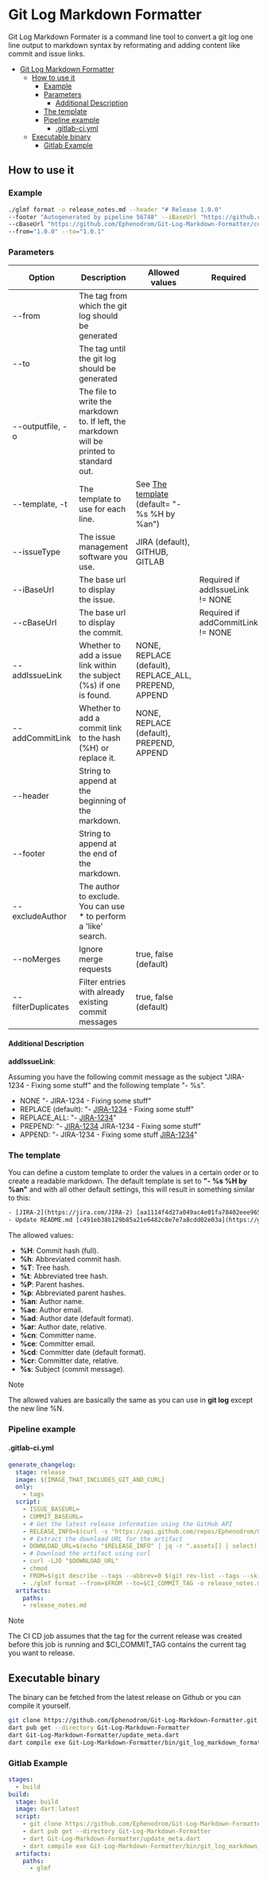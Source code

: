 # Git Log Markdown Formatter

Git Log Markdown Formater is a command line tool to convert a git log one line output to markdown syntax by reformating and adding content like commit and issue links.

- [Git Log Markdown Formatter](#git-log-markdown-formatter)
  - [How to use it](#how-to-use-it)
    - [Example](#example)
    - [Parameters](#parameters)
      - [Additional Description](#additional-description)
    - [The template](#the-template)
    - [Pipeline example](#pipeline-example)
      - [.gitlab-ci.yml](#gitlab-ciyml)
  - [Executable binary](#executable-binary)
    - [Gitlab Example](#gitlab-example)

## How to use it

### Example

```bash
./glmf format -o release_notes.md --header "# Release 1.0.0" 
--footer "Autogenerated by pipeline 56748" --iBaseUrl "https://github.com/Ephenodrom/Git-Log-Markdown-Formatter/issues" 
--cBaseUrl "https://github.com/Ephenodrom/Git-Log-Markdown-Formatter/commit/" 
--from="1.0.0" --to="1.0.1"
```

### Parameters

| Option | Description | Allowed values | Required |
| ------------- | ------------- | ------------- | ------------- |
| --from  | The tag from which the git log should be generated |  | |
| --to  | The tag until the git log should be generated |  | |
| --outputfile, -o  | The file to write the markdown to. If left, the markdown will be printed to standard out.  |  |  |
| --template, -t  | The template to use for each line. | See [The template](#the-template) (default= "- %s %H by %an") |  |
| --issueType | The issue management software you use. | JIRA (default), GITHUB, GITLAB |  |
| --iBaseUrl | The base url to display the issue. |  | Required if addIssueLink != NONE |
| --cBaseUrl | The base url to display the commit. |  | Required if addCommitLink != NONE |
| --addIssueLink  | Whether to add a issue link within the subject (%s) if one is found. | NONE, REPLACE (default), REPLACE_ALL, PREPEND, APPEND |  |
| --addCommitLink | Whether to add a commit link to the hash (%H) or replace it. | NONE, REPLACE (default), PREPEND, APPEND |  |
| --header | String to append at the beginning of the markdown. |  |  |
| --footer| String to append at the end of the markdown. |  |  |
| --excludeAuthor| The author to exclude. You can use * to perform a 'like' search. |  |  |
| --noMerges| Ignore merge requests | true, false (default) |  |
| --filterDuplicates| Filter entries with already existing commit messages | true, false (default) |  |

#### Additional Description

**addIssueLink**:

Assuming you have the following commit message as the subject "JIRA-1234 - Fixing some stuff" and the following template "- %s".

- NONE "- JIRA-1234 - Fixing some stuff"
- REPLACE (default): "- [JIRA-1234](https://link.to.my.jira/JIRA-1234) - Fixing some stuff"
- REPLACE_ALL: "- [JIRA-1234](https://link.to.my.jira/JIRA-1234)"
- PREPEND: "- [JIRA-1234](https://link.to.my.jira/JIRA-1234) JIRA-1234 - Fixing some stuff"
- APPEND: "- JIRA-1234 - Fixing some stuff [JIRA-1234](https://link.to.my.jira/JIRA-1234)"

### The template

You can define a custom template to order the values in a certain order or to create a readable markdown. The default template is set to **"- %s %H by %an"** and with all other default settings, this will result in something similar to this:

```txt
- [JIRA-2](https://jira.com/JIRA-2) [aa1114f4d27a049ac4e01fa78402eee965a1528a](https://github.com/Foo/Bar/commit/aa1114f4d27a049ac4e01fa78402eee965a1528a) by Ephenodrom
- Update README.md [c491eb38b129b85a21e6482c8e7e7a8cdd02e03a](https://github.com/Foo/Bar/commit/aa1114f4d27a049ac4e01fa78402eee965a1528a) by Ephenodrom
```

The allowed values:

- **%H**: Commit hash (full).
- **%h**: Abbreviated commit hash.
- **%T**: Tree hash.
- **%t**: Abbreviated tree hash.
- **%P**: Parent hashes.
- **%p**: Abbreviated parent hashes.
- **%an**: Author name.
- **%ae**: Author email.
- **%ad**: Author date (default format).
- **%ar**: Author date, relative.
- **%cn**: Committer name.
- **%ce**: Committer email.
- **%cd**: Committer date (default format).
- **%cr**: Committer date, relative.
- **%s**: Subject (commit message).

> [!NOTE]
> The allowed values are basically the same as you can use in **git log** except the new line %N.

### Pipeline example

#### .gitlab-ci.yml

```yaml
generate_changelog:
  stage: release
  image: ${IMAGE_THAT_INCLUDES_GIT_AND_CURL}
  only:
    - tags
  script:
    - ISSUE_BASEURL=
    - COMMIT_BASEURL=
    - # Get the latest release information using the GitHub API
    - RELEASE_INFO=$(curl -s "https://api.github.com/repos/Ephenodrom/Git-Log-Markdown-Formatter/releases/latest")
    - # Extract the download URL for the artifact
    - DOWNLOAD_URL=$(echo "$RELEASE_INFO" | jq -r ".assets[] | select(.name == \"glmf\") | .browser_download_url")
    - # Download the artifact using curl
    - curl -LJO "$DOWNLOAD_URL"
    - chmod
    - FROM=$(git describe --tags --abbrev=0 $(git rev-list --tags --skip=1 --max-count=1))
    - ./glmf format --from=$FROM --to=$CI_COMMIT_TAG -o release_notes.md --header "# Release $CI_COMMIT_TAG" --footer "Autogenerated by pipeline $CI_PIPELINE_ID" --iBaseUrl "$ISSUE_BASEURL" --cBaseUrl "https://github.com/Ephenodrom/Git-Log-Markdown-Formatter/commit/" --excludeAuthor=*bot*
  artifacts:
    paths:
    - release_notes.md
```

> [!NOTE]
> The CI CD job assumes that the tag for the current release was created before this job is running and $CI_COMMIT_TAG contains the current tag you want to release.

## Executable binary

The binary can be fetched from the latest release on Github or you can compile it yourself.

```bash
git clone https://github.com/Ephenodrom/Git-Log-Markdown-Formatter.git
dart pub get --directory Git-Log-Markdown-Formatter
dart Git-Log-Markdown-Formatter/update_meta.dart
dart compile exe Git-Log-Markdown-Formatter/bin/git_log_markdown_formatter.dart -o glmf
```

### Gitlab Example

```yaml
stages:
  - build
build:
  stage: build
  image: dart:latest
  script: 
    - git clone https://github.com/Ephenodrom/Git-Log-Markdown-Formatter.git
    - dart pub get --directory Git-Log-Markdown-Formatter
    - dart Git-Log-Markdown-Formatter/update_meta.dart
    - dart compile exe Git-Log-Markdown-Formatter/bin/git_log_markdown_formatter.dart -o glmf
  artifacts:
    paths:
      - glmf
```

